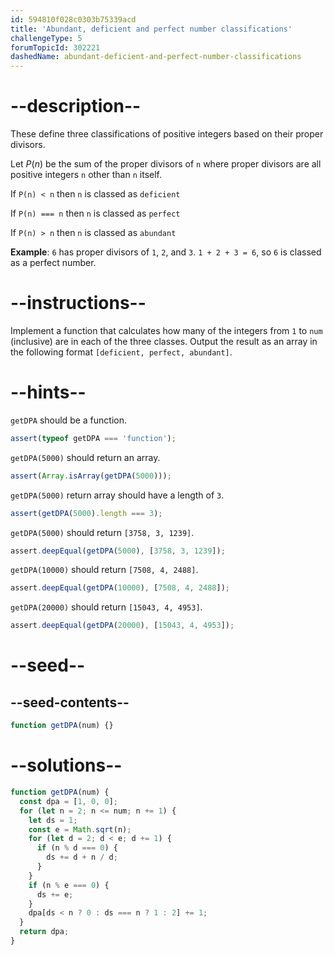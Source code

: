 ```yaml
---
id: 594810f028c0303b75339acd
title: 'Abundant, deficient and perfect number classifications'
challengeType: 5
forumTopicId: 302221
dashedName: abundant-deficient-and-perfect-number-classifications
---
```


# --description--

These define three classifications of positive integers based on their proper divisors.

Let $P(n)$ be the sum of the proper divisors of `n` where proper divisors are all positive integers `n` other than `n` itself.

If `P(n) < n` then `n` is classed as `deficient`

If `P(n) === n` then `n` is classed as `perfect`

If `P(n) > n` then `n` is classed as `abundant`

**Example**: `6` has proper divisors of `1`, `2`, and `3`. `1 + 2 + 3 = 6`, so `6` is classed as a perfect number.

# --instructions--

Implement a function that calculates how many of the integers from `1` to `num` (inclusive) are in each of the three classes. Output the result as an array in the following format `[deficient, perfect, abundant]`.

# --hints--

`getDPA` should be a function.

```js
assert(typeof getDPA === 'function');
```

`getDPA(5000)` should return an array.

```js
assert(Array.isArray(getDPA(5000)));
```

`getDPA(5000)` return array should have a length of `3`.

```js
assert(getDPA(5000).length === 3);
```

`getDPA(5000)` should return `[3758, 3, 1239]`.

```js
assert.deepEqual(getDPA(5000), [3758, 3, 1239]);
```

`getDPA(10000)` should return `[7508, 4, 2488]`.

```js
assert.deepEqual(getDPA(10000), [7508, 4, 2488]);
```

`getDPA(20000)` should return `[15043, 4, 4953]`.

```js
assert.deepEqual(getDPA(20000), [15043, 4, 4953]);
```

# --seed--

## --seed-contents--

```js
function getDPA(num) {}
```

# --solutions--

```js
function getDPA(num) {
  const dpa = [1, 0, 0];
  for (let n = 2; n <= num; n += 1) {
    let ds = 1;
    const e = Math.sqrt(n);
    for (let d = 2; d < e; d += 1) {
      if (n % d === 0) {
        ds += d + n / d;
      }
    }
    if (n % e === 0) {
      ds += e;
    }
    dpa[ds < n ? 0 : ds === n ? 1 : 2] += 1;
  }
  return dpa;
}
```
